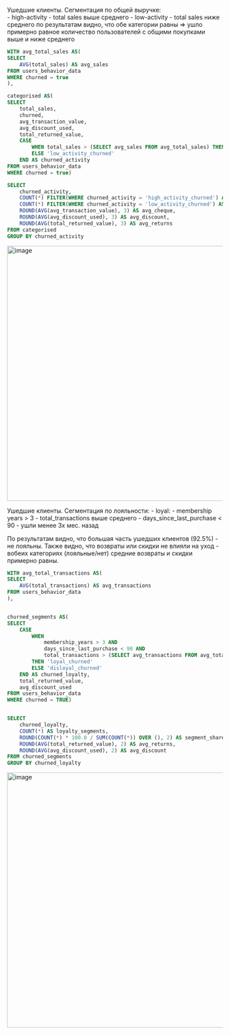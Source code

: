Ушедшие клиенты. Сегментация по общей выручке:		
	- high-activity - total sales выше среднего
 	- low-activity - total sales ниже среднего
по результатам видно, что обе категории равны => ушло примерно равное количество пользователей с общими покупками выше и ниже среднего

```sql
WITH avg_total_sales AS(
SELECT
    AVG(total_sales) AS avg_sales
FROM users_behavior_data 
WHERE churned = true    
),

categorised AS(
SELECT
    total_sales,
    churned,
    avg_transaction_value,
    avg_discount_used,
    total_returned_value,
    CASE 
        WHEN total_sales > (SELECT avg_sales FROM avg_total_sales) THEN 'high_activity_churned'
        ELSE 'low_activity_churned'
    END AS churned_activity
FROM users_behavior_data
WHERE churned = true)

SELECT 
    churned_activity,
    COUNT(*) FILTER(WHERE churned_activity = 'high_activity_churned') AS high_activity_churned,
    COUNT(*) FILTER(WHERE churned_activity = 'low_activity_churned') AS low_activity_churned,
    ROUND(AVG(avg_transaction_value), 3) AS avg_cheque,
    ROUND(AVG(avg_discount_used), 3) AS avg_discount,
    ROUND(AVG(total_returned_value), 3) AS avg_returns
FROM categorised
GROUP BY churned_activity
```
<img width="594" alt="image" src="https://github.com/user-attachments/assets/9c5dc6ad-ff7e-41fe-a4e5-1ce83cba9933" />





Ушедшие клиенты. Сегментация по лояльности:
	- loyal: 
 		- membership years > 3
	 	- total_transactions выше среднего
	  - days_since_last_purchase < 90 - ушли менее 3х мес. назад

По результатам видно, что большая часть ушедших клиентов (92.5%) - не лояльны. Также видно, что возвраты или скидки не влияли на уход - вобеих категориях (лояльные/нет) средние возвраты и скидки примерно равны.

```sql
WITH avg_total_transactions AS(
SELECT
    AVG(total_transactions) AS avg_transactions
FROM users_behavior_data
),


churned_segments AS(
SELECT 
    CASE
        WHEN 
            membership_years > 3 AND
            days_since_last_purchase < 90 AND
            total_transactions > (SELECT avg_transactions FROM avg_total_transactions)
        THEN 'loyal_churned'
        ELSE 'disloyal_churned'
    END AS churned_loyalty,
    total_returned_value,
    avg_discount_used
FROM users_behavior_data
WHERE churned = TRUE)


SELECT
    churned_loyalty,
    COUNT(*) AS loyalty_segments,
    ROUND(COUNT(*) * 100.0 / SUM(COUNT(*)) OVER (), 2) AS segment_share,
    ROUND(AVG(total_returned_value), 2) AS avg_returns,
    ROUND(AVG(avg_discount_used), 2) AS avg_discount
FROM churned_segments
GROUP BY churned_loyalty
```
<img width="594" alt="image" src="https://github.com/user-attachments/assets/289e30e8-0976-49c2-a767-b0d791add016" />

